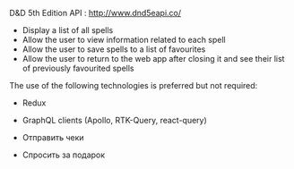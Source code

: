 
D&D 5th Edition API : http://www.dnd5eapi.co/ 

- Display a list of all spells
- Allow the user to view information related to each spell
- Allow the user to save spells to a list of favourites
- Allow the user to return to the web app after closing it and see their list of previously favourited spells

The use of the following technologies is preferred but not required:
- Redux
- GraphQL clients (Apollo, RTK-Query, react-query)


- Отправить чеки
- Спросить за подарок